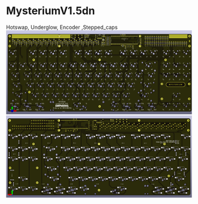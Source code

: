 # MysteriumV1.5dn
Hotswap,  Underglow, Encoder ,Stepped_caps
![image](front.PNG)
![image](back.PNG)
